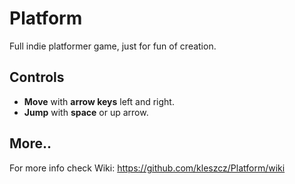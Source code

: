 # Platform
Full indie platformer game, just for fun of creation.

## Controls
* **Move** with **arrow keys** left and right. 
* **Jump** with **space** or up arrow.

## More..
For more info check Wiki: https://github.com/kleszcz/Platform/wiki
